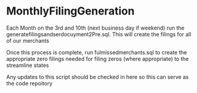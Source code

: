 # MonthlyFilingGeneration

Each Month on the 3rd and 10th (next business day if weekend) run the generatefilingsandserdocuyment2Pre.sql.  This will create the filings for all of our merchants

Once this process is complete, run fulmissedmerchants.sql to create the appropriate zero filings needed for filing zeros (where appropriate) to the streamline states

Any updates to this script should be checked in here so this can serve as the code repoitory
